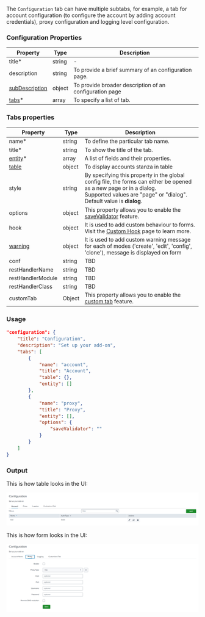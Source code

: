 The `Configuration` tab can have multiple subtabs, for example, a tab for
account configuration (to configure the account by adding account credentials),
proxy configuration and logging level configuration.

### Configuration Properties

| Property                                                          | Type   | Description                                             |
| ----------------------------------------------------------------- | ------ | ------------------------------------------------------- |
| title<span class="required-asterisk">\*</span>                    | string | -                                                       |
| description                                                       | string | To provide a brief summary of an configuration page.    |
| [subDescription](./advanced/sub_description)                     | object | To provide broader description of an configuration page |
| [tabs](#tabs-properties)<span class="required-asterisk">\*</span> | array  | To specify a list of tab.                               |

### Tabs properties

| Property                                                     | Type   | Description                                                                                                                                                                                        |
| ------------------------------------------------------------ | ------ | -------------------------------------------------------------------------------------------------------------------------------------------------------------------------------------------------- |
| name<span class="required-asterisk">\*</span>                | string | To define the particular tab name.                                                                                                                                                                 |
| title<span class="required-asterisk">\*</span>               | string | To show the title of the tab.                                                                                                                                                                      |
| [entity](../entity)<span class="required-asterisk">\*</span> | array  | A list of fields and their properties.                                                                                                                                                             |
| [table](../table)                                            | object | To display accounts stanza in table                                                                                                                                                                |
| style                                                        | string | By specifying this property in the global config file, the forms can either be opened as a new page or in a dialog. <br>Supported values are "page" or "dialog". <br> Default value is **dialog**. |
| options                                                      | object | This property allows you to enable the [saveValidator](../advanced/save_validator) feature.                                                                                                        |
| hook                                                         | object | It is used to add custom behaviour to forms. Visit the [Custom Hook](../custom_ui_extensions/custom_hook) page to learn more.                                                                      |
| [warning](./advanced/custom_warning.md)                      | object | It is used to add custom warning message for each of modes ('create', 'edit', 'config', 'clone'), message is displayed on form                                                                     |
| conf                                                         | string | TBD                                                                                                                                                                                                |
| restHandlerName                                              | string | TBD                                                                                                                                                                                                |
| restHandlerModule                                            | string | TBD                                                                                                                                                                                                |
| restHandlerClass                                             | string | TBD                                                                                                                                                                                                |
| customTab                                                    | Object | This property allows you to enable the [custom tab](../custom_ui_extensions/custom_tab) feature.                                                                                                   |

### Usage

```json
"configuration": {
    "title": "Configuration",
    "description": "Set up your add-on",
    "tabs": [
        {
            "name": "account",
            "title": "Account",
            "table": {},
            "entity": []
        },
        {
            "name": "proxy",
            "title": "Proxy",
            "entity": [],
            "options": {
                "saveValidator": ""
            }
        }
    ]
}
```

### Output

This is how table looks in the UI:

![image](images/configuration/configuration_with_table_output.png)

This is how form looks in the UI:

![image](images/configuration/configuration_without_table_output.png)
